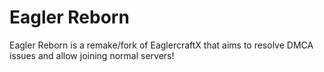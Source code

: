 # Eagler Reborn
Eagler Reborn is a remake/fork of EaglercraftX that aims to resolve DMCA issues and allow joining normal servers!
